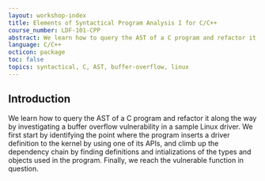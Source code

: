 ```yaml
---
layout: workshop-index
title: Elements of Syntactical Program Analysis I for C/C++
course_number: LDF-101-CPP
abstract: We learn how to query the AST of a C program and refactor it along the way by investigating a buffer overflow vulnerability in a sample Linux driver.
language: C/C++
octicon: package
toc: false
topics: syntactical, C, AST, buffer-overflow, linux
---
```


## Introduction

We learn how to query the AST of a C program and refactor it along the way by investigating a buffer overflow vulnerability in a sample Linux driver. We first start by identifying the point where the program inserts a driver definition to the kernel by using one of its APIs, and climb up the dependency chain by finding definitions and intializations of the types and objects used in the program. Finally, we reach the vulnerable function in question.
